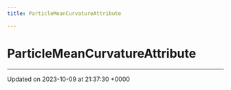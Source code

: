 ```yaml
---
title: ParticleMeanCurvatureAttribute

---
```


# ParticleMeanCurvatureAttribute





-------------------------------

Updated on 2023-10-09 at 21:37:30 +0000